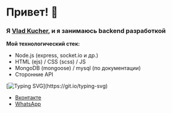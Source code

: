 # Привет! 👋

### Я <a href="vk.com/c_o_d_e_r" target="_blank">Vlad Kucher</a>, и я занимаюсь backend разработкой

**Мой технологический стек:**
- Node.js (express, socket.io и др.)
- HTML (ejs) / CSS (scss) / JS
- MongoDB (mongoose) / mysql (по документации)
- Сторонние API 

[![Typing SVG](https://readme-typing-svg.herokuapp.com?color=%2336BCF7&lines=Связь+со+мной:)](https://git.io/typing-svg)
- [Вконтакте](vk.com/c_o_d_e_r)
- [WhatsApp](https://wa.me/79854280745)

 
